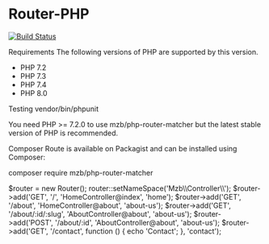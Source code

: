 # Router-PHP



[![Build Status](https://app.travis-ci.com/bensaadmucret/Router-PHP.svg?branch=main)](https://app.travis-ci.com/bensaadmucret/Router-PHP)

Requirements
The following versions of PHP are supported by this version.

* PHP 7.2
* PHP 7.3
* PHP 7.4
* PHP 8.0


Testing
vendor/bin/phpunit

You need PHP >= 7.2.0 to use mzb/php-router-matcher but the latest stable version of PHP is recommended.

Composer
Route is available on Packagist and can be installed using Composer:

composer require mzb/php-router-matcher

<?php declare(strict_types=1);

use Mzb\Router\Router;

require_once __DIR__.'/vendor/autoload.php';

<code>
$router = new Router();
router::setNameSpace('Mzb\\Controller\\');
$router->add('GET', '/', 'HomeController@index', 'home');
$router->add('GET', '/about', 'HomeController@about', 'about-us');
$router->add('GET', '/about/:id/:slug', 'AboutController@about', 'about-us');
$router->add('POST', '/about/:id', 'AboutController@about', 'about-us');
$router->add('GET', '/contact', function () { echo 'Contact'; }, 'contact');
</code>